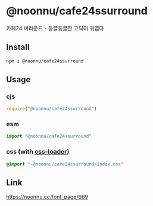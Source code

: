 # @noonnu/cafe24ssurround
카페24 써라운드 - 둥글둥글한 고딕이 귀엽다

## Install
```sh
npm i @noonnu/cafe24ssurround
```
## Usage
### cjs
```js
require("@noonnu/cafe24ssurround")
```
### esm
```js
import "@noonnu/cafe24ssurround"
```
### css (with [css-loader](https://github.com/webpack-contrib/css-loader))
```css
@import "~@noonnu/cafe24ssurround/index.css"
```

## Link
https://noonnu.cc/font_page/669